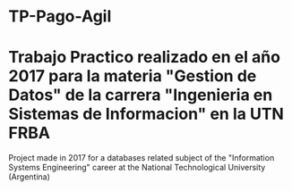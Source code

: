# TP-Pago-Agil

Trabajo Practico realizado en el año 2017 para la materia "Gestion de Datos" de la carrera "Ingenieria en Sistemas de Informacion" en la UTN FRBA
===================================================================================================================================================

Project made in 2017 for a databases related subject of the "Information Systems Engineering" career at the National Technological University (Argentina)
